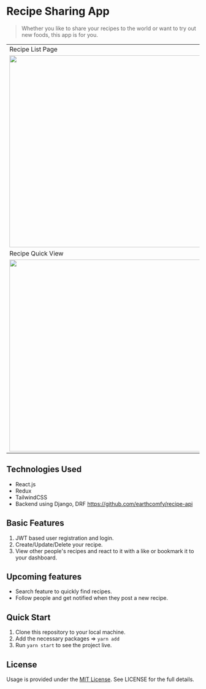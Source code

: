 # Recipe Sharing App

> Whether you like to share your recipes to the world or want to try out new foods, this app is for you.

<table>
  <tr>
     <td>Recipe List Page</td>
     <td>Login Page</td>
  </tr>
  <tr>
    <td valign="top"><img src = "https://user-images.githubusercontent.com/66206865/149466420-5a3ad850-80f4-44f3-bf31-929a57d6f793.png" width=500 /></td>
    <td valign="top"><img src = "https://user-images.githubusercontent.com/66206865/149467240-b37a4f63-293c-4e94-bc0a-b231707b0802.gif" width=500 /></td>
    
  </tr>
  <tr>
     <td>Recipe Quick View</td>
     <td>Recipe Create Page</td>
  </tr>
  <tr>
    <td valign="top"><img src = "https://user-images.githubusercontent.com/66206865/149466498-14ab3176-1abe-497f-af3c-d31663838874.gif" width=500 /></td>
    <td valign="top"><img src = "https://user-images.githubusercontent.com/66206865/149466513-57b32988-e6dd-4445-af9d-7099b0cab093.gif" width=500 /></td>
    
  </tr>
 </table>


## Technologies Used
- React.js
- Redux
- TailwindCSS
- Backend using Django, DRF https://github.com/earthcomfy/recipe-api

## Basic Features

1. JWT based user registration and login.
2. Create/Update/Delete your recipe.
3. View other people's recipes and react to it with a like or bookmark it to your dashboard.

## Upcoming features

- Search feature to quickly find recipes.
- Follow people and get notified when they post a new recipe.

## Quick Start

1. Clone this repository to your local machine.
2. Add the necessary packages => `yarn add`
3. Run `yarn start` to see the project live.

## License

Usage is provided under the [MIT License](http://opensource.org/licenses/mit-license.php). See LICENSE for the full details.
